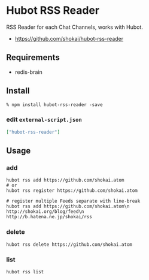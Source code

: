 Hubot RSS Reader
================
RSS Reader for each Chat Channels, works with Hubot.

- https://github.com/shokai/hubot-rss-reader


Requirements
------------

- redis-brain


Install
-------

    % npm install hubot-rss-reader -save


### edit `external-script.json`

```json
["hubot-rss-reader"]
```


Usage
-----

### add

    hubot rss add https://github.com/shokai.atom
    # or
    hubot rss register https://github.com/shokai.atom

    # register multiple Feeds separate with line-break
    hubot rss add https://github.com/shokai.atom\n
    http://shokai.org/blog/feed\n
    http://b.hatena.ne.jp/shokai/rss
    

### delete

    hubot rss delete https://github.com/shokai.atom


### list

    hubot rss list
